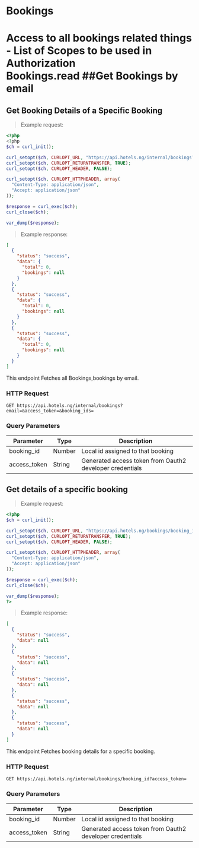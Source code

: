 # Bookings
Access to all bookings related things - List of Scopes to be used in Authorization<br> 
Bookings.read
##Get Bookings by email
=======

## Get Booking Details of a Specific Booking

>Example request:

```php
<?php
<?php
$ch = curl_init();

curl_setopt($ch, CURLOPT_URL, "https://api.hotels.ng/internal/bookings?email=&access_token=&booking_ids=");
curl_setopt($ch, CURLOPT_RETURNTRANSFER, TRUE);
curl_setopt($ch, CURLOPT_HEADER, FALSE);

curl_setopt($ch, CURLOPT_HTTPHEADER, array(
  "Content-Type: application/json",
  "Accept: application/json"
));

$response = curl_exec($ch);
curl_close($ch);

var_dump($response);
```
 >Example response:

```json
[
  {
    "status": "success",
    "data": {
      "total": 0,
      "bookings": null
    }
  },
  {
    "status": "success",
    "data": {
      "total": 0,
      "bookings": null
    }
  },
  {
    "status": "success",
    "data": {
      "total": 0,
      "bookings": null
    }
  }
]

```

This endpoint Fetches all Bookings,bookings by email.

### HTTP Request

  `GET https://api.hotels.ng/internal/bookings?email=&access_token=&booking_ids=`

### Query Parameters

Parameter | Type | Description
--------- | ------- | -----------
booking_id | Number | Local id assigned to that booking
access_token | String | Generated access token from Oauth2 developer credentials


## Get details of a specific booking

>Example request:

```php
<?php
$ch = curl_init();

curl_setopt($ch, CURLOPT_URL, "https://api.hotels.ng/bookings/booking_id?access_token");
curl_setopt($ch, CURLOPT_RETURNTRANSFER, TRUE);
curl_setopt($ch, CURLOPT_HEADER, FALSE);

curl_setopt($ch, CURLOPT_HTTPHEADER, array(
  "Content-Type: application/json",
  "Accept: application/json"
));

$response = curl_exec($ch);
curl_close($ch);

var_dump($response);
?>
```
 >Example response:

```json
[
  {
    "status": "success",
    "data": null
  },
  {
    "status": "success",
    "data": null
  },
  {
    "status": "success",
    "data": null
  },
  {
    "status": "success",
    "data": null
  },
  {
    "status": "success",
    "data": null
  }
]
```
This endpoint Fetches booking details for a specific booking.

### HTTP Request

  
  `GET https://api.hotels.ng/internal/bookings/booking_id?access_token=`

### Query Parameters

Parameter | Type | Description
--------- | ------- | -----------
booking_id | Number | Local id assigned to that booking
access_token | String | Generated access token from Oauth2 developer credentials



